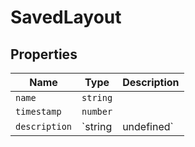 # SavedLayout

## Properties

| Name | Type | Description |
|------|------|-------------|
| `name` | `string` |  |
| `timestamp` | `number` |  |
| `description` | `string | undefined` |  |

